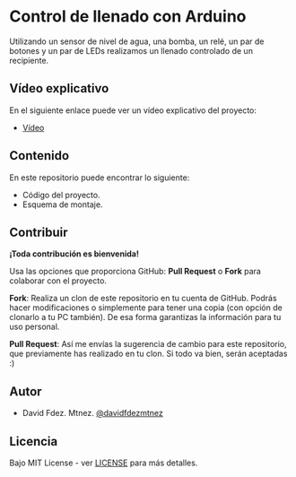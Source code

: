 # Control de llenado con Arduino

Utilizando un sensor de nivel de agua, una bomba, un relé, un par de botones y un par de LEDs realizamos un llenado controlado de un recipiente.

## Vídeo explicativo

En el siguiente enlace puede ver un vídeo explicativo del proyecto:

* [Vídeo](https://www.youtube.com/watch?v=y01Xn7iR7pQ)

## Contenido

En este repositorio puede encontrar lo siguiente:

* Código del proyecto.
* Esquema de montaje.

## Contribuir

**¡Toda contribución es bienvenida!**

Usa las opciones que proporciona GitHub: **Pull Request** o **Fork** para colaborar con el proyecto.

**Fork**: Realiza un clon de este repositorio en tu cuenta de GitHub. Podrás hacer modificaciones o simplemente para tener una copia (con opción de clonarlo a tu PC también). De esa forma garantizas la información para tu uso personal.

**Pull Request**: Así me envías la sugerencia de cambio para este repositorio, que previamente has realizado en tu clon. Si todo va bien, serán aceptadas :)

## Autor

- David Fdez. Mtnez. [@davidfdezmtnez](https://twitter.com/davidfdezmtnez) 

## Licencia

Bajo MIT License - ver [LICENSE](LICENSE) para más detalles.
